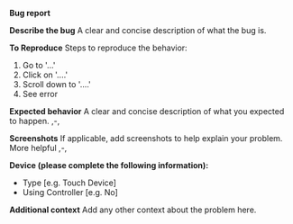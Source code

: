 ****Bug report****

**Describe the bug**
A clear and concise description of what the bug is.

**To Reproduce**
Steps to reproduce the behavior:
1. Go to '...'
2. Click on '....'
3. Scroll down to '....'
4. See error

**Expected behavior**
A clear and concise description of what you expected to happen. ,-,

**Screenshots**
If applicable, add screenshots to help explain your problem. More helpful ,-,

**Device (please complete the following information):**
 - Type [e.g. Touch Device]
 - Using Controller [e.g. No]

**Additional context**
Add any other context about the problem here.
